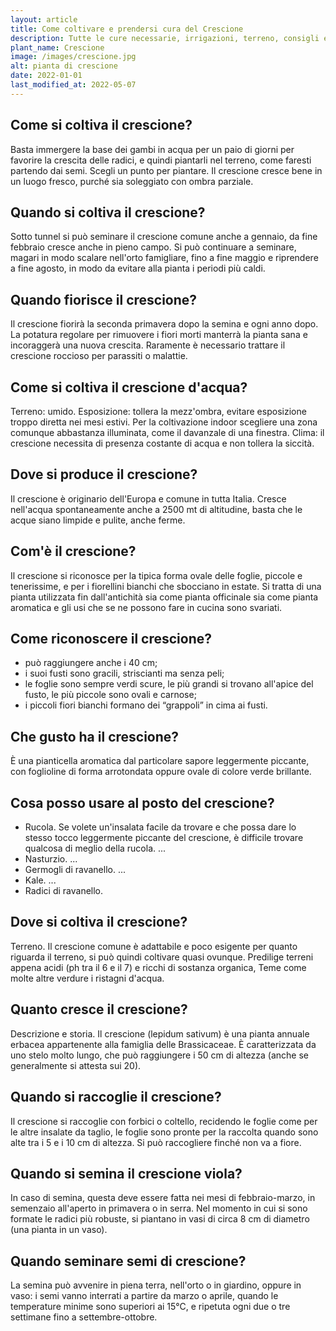 ```yaml
---
layout: article
title: Come coltivare e prendersi cura del Crescione
description: Tutte le cure necessarie, irrigazioni, terreno, consigli e molto altro sulla coltivazione del Crescione
plant_name: Crescione
image: /images/crescione.jpg
alt: pianta di crescione
date: 2022-01-01
last_modified_at: 2022-05-07
---
```


## Come si coltiva il crescione?

Basta immergere la base dei gambi in acqua per un paio di giorni per favorire la crescita delle radici, e quindi piantarli nel terreno, come faresti partendo dai semi. Scegli un punto per piantare. Il crescione cresce bene in un luogo fresco, purché sia soleggiato con ombra parziale.

## Quando si coltiva il crescione?

 Sotto tunnel si può seminare il crescione comune anche a gennaio, da fine febbraio cresce anche in pieno campo. Si può continuare a seminare, magari in modo scalare nell'orto famigliare, fino a fine maggio e riprendere a fine agosto, in modo da evitare alla pianta i periodi più caldi.

## Quando fiorisce il crescione?

Il crescione fiorirà la seconda primavera dopo la semina e ogni anno dopo. La potatura regolare per rimuovere i fiori morti manterrà la pianta sana e incoraggerà una nuova crescita. Raramente è necessario trattare il crescione roccioso per parassiti o malattie.

## Come si coltiva il crescione d'acqua?

Terreno: umido. Esposizione: tollera la mezz'ombra, evitare esposizione troppo diretta nei mesi estivi. Per la coltivazione indoor scegliere una zona comunque abbastanza illuminata, come il davanzale di una finestra. Clima: il crescione necessita di presenza costante di acqua e non tollera la siccità.

## Dove si produce il crescione?

Il crescione è originario dell'Europa e comune in tutta Italia. Cresce nell'acqua spontaneamente anche a 2500 mt di altitudine, basta che le acque siano limpide e pulite, anche ferme.

## Com'è il crescione?

Il crescione si riconosce per la tipica forma ovale delle foglie, piccole e tenerissime, e per i fiorellini bianchi che sbocciano in estate. Si tratta di una pianta utilizzata fin dall'antichità sia come pianta officinale sia come pianta aromatica e gli usi che se ne possono fare in cucina sono svariati.

## Come riconoscere il crescione?

- può raggiungere anche i 40 cm;
- i suoi fusti sono gracili, striscianti ma senza peli;
- le foglie sono sempre verdi scure, le più grandi si trovano all'apice del fusto, le più piccole sono ovali e carnose;
- i piccoli fiori bianchi formano dei “grappoli” in cima ai fusti.

## Che gusto ha il crescione?

È una pianticella aromatica dal particolare sapore leggermente piccante, con foglioline di forma arrotondata oppure ovale di colore verde brillante.

## Cosa posso usare al posto del crescione?

- Rucola. Se volete un'insalata facile da trovare e che possa dare lo stesso tocco leggermente piccante del crescione, è difficile trovare qualcosa di meglio della rucola. ...
- Nasturzio. ...
- Germogli di ravanello. ...
- Kale. ...
- Radici di ravanello.

## Dove si coltiva il crescione?

Terreno. Il crescione comune è adattabile e poco esigente per quanto riguarda il terreno, si può quindi coltivare quasi ovunque. Predilige terreni appena acidi (ph tra il 6 e il 7) e ricchi di sostanza organica, Teme come molte altre verdure i ristagni d'acqua.

## Quanto cresce il crescione?

Descrizione e storia. Il crescione (lepidum sativum) è una pianta annuale erbacea appartenente alla famiglia delle Brassicaceae. È caratterizzata da uno stelo molto lungo, che può raggiungere i 50 cm di altezza (anche se generalmente si attesta sui 20).

## Quando si raccoglie il crescione?

 Il crescione si raccoglie con forbici o coltello, recidendo le foglie come per le altre insalate da taglio, le foglie sono pronte per la raccolta quando sono alte tra i 5 e i 10 cm di altezza. Si può raccogliere finché non va a fiore.

## Quando si semina il crescione viola?

In caso di semina, questa deve essere fatta nei mesi di febbraio-marzo, in semenzaio all'aperto in primavera o in serra. Nel momento in cui si sono formate le radici più robuste, si piantano in vasi di circa 8 cm di diametro (una pianta in un vaso).

## Quando seminare semi di crescione?

La semina può avvenire in piena terra, nell'orto o in giardino, oppure in vaso: i semi vanno interrati a partire da marzo o aprile, quando le temperature minime sono superiori ai 15°C, e ripetuta ogni due o tre settimane fino a settembre-ottobre.

